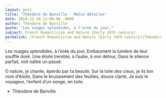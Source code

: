 ```yaml
---
layout: post
title: "Théodore de Banville - Matin détoiles"
date: 2024-12-30 12:00:00 -0000
author: Théodore de Banville
quote: "Les nuages splendides, à l’orée du jour,"
subject: French Romanticism and Nature (Early 19th century)
permalink: /French Romanticism and Nature (Early 19th century)/Théodore de Banville/Théodore de Banville - Matin détoiles
---
```


Les nuages splendides, à l’orée du jour,
Embaument la lumière de leur souffle doré.
Une étoile tremble, à l’aube, à son détour,
Dans le silence parfait, voit naître un passé.
 
O nature, je chante, éperdu par ta beauté,
Sur la toile des cieux, je lis ton nom d’étoile,
Dans le bruissement des feuilles, douce clarté,
Je suis le voyageur, l’enfant d’un songe, en toile.

- Théodore de Banville
